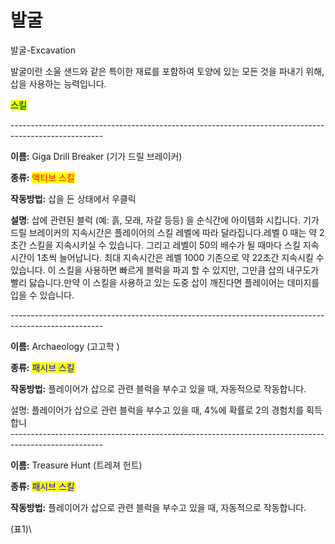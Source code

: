 # 발굴

발굴-Excavation



발굴이란 소울 샌드와 같은 특이한 재료를 포함하여 토양에 있는 모든 것을 파내기 위해, 삽을 사용하는 능력입니다.



<mark style="color:green;">**스킬**</mark>

\-----------------------------------------------------------------------------------------------------

**이름:** Giga Drill Breaker (기가 드릴 브레이커)

**종류:** <mark style="color:red;">액티브 스킬</mark>

**작동방법:** 삽을 든 상태에서 우클릭

**설명**: 삽에 관련된 블럭 (예: 흙, 모래, 자갈 등등) 을 순식간에 아이템화 시킵니다. 기가 드릴 브레이커의 지속시간은 플레이어의 스킬 레벨에 따라 달라집니다.레벨 0 때는 약 2초간 스킬을 지속시키실 수 있습니다. 그리고 레벨이 50의 배수가 될 때마다 스킬 지속시간이 1초씩 늘어납니다. 최대 지속시간은 레벨 1000 기존으로 약 22초간 지속시킬 수 있습니다. 이 스킬을 사용하면 빠르게 블럭을 파괴 할 수 있지만, 그만큼 삽의 내구도가 빨리 닳습니다.만약 이 스킬을 사용하고 있는 도중 삽이 깨진다면 플레이어는 데미지를 입을 수 있습니다.

\-----------------------------------------------------------------------------------------------------

**이름:** Archaeology (고고학 )

**종류:** <mark style="color:blue;">패시브 스킬</mark>

**작동방법:** 플레이어가 삽으로 관련 블럭을 부수고 있을 때, 자동적으로 작동합니다.

설명: 플레이어가 삽으로 관련 블럭을 부수고 있을 때, 4%에 확률로 2의 경험치를 획득합니\
\-----------------------------------------------------------------------------------------------------

**이름:** Treasure Hunt (트레져 헌트)

**종류:** <mark style="color:blue;">패시브 스킬</mark>

**작동방법:** 플레이어가 삽으로 관련 블럭을 부수고 있을 때, 자동적으로 작동합니다.

(표1)\
